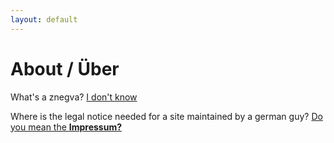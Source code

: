 ```yaml
---
layout: default
---
```


# About / Über

What's a znegva? [I don't know](http://www.rot13.com/)


Where is the legal notice needed for a site maintained by a german guy? [Do you mean the __Impressum?__](https://martinkausche.de/impressum.html)
